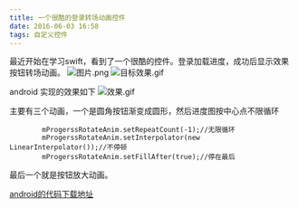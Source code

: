 ```yaml
---
title: 一个很酷的登录转场动画控件
date: 2016-06-03 16:58
tags: 自定义控件
---
```

最近开始在学习swift，看到了一个很酷的控件。登录加载进度，成功后显示效果按钮转场动画。
![图片.png](http://upload-images.jianshu.io/upload_images/1194532-dd941347593325f8.png?imageMogr2/auto-orient/strip%7CimageView2/2/w/1240)
![目标效果.gif](http://upload-images.jianshu.io/upload_images/1194532-56d47a82fa125e22.gif?imageMogr2/auto-orient/strip)


android 实现的效果如下
![效果.gif](http://upload-images.jianshu.io/upload_images/1194532-37b326409c9822e8.gif?imageMogr2/auto-orient/strip)

主要有三个动画，一个是圆角按钮渐变成圆形，然后进度图按中心点不限循环
```
        mProgerssRotateAnim.setRepeatCount(-1);//无限循环
        mProgerssRotateAnim.setInterpolator(new LinearInterpolator());//不停顿
        mProgerssRotateAnim.setFillAfter(true);//停在最后
```
最后一个就是按钮放大动画。

[android的代码下载地址](https://github.com/ldoublem/ProgressButton)
